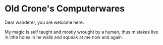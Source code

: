 # Old Crone's Computerwares

Dear wanderer, you are welcome here. 

My magic is self taught and mostly wrought by a human, thus mistakes live in little holes in he walls and squeak at me now and again.
